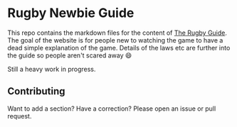 # Rugby Newbie Guide

This repo contains the markdown files for the content of [The Rugby Guide](https://guide.rugbybot.com). The goal of the website is for people new to watching the game to have a dead simple explanation of the game. Details of the laws etc are further into the guide so people aren't scared away 😄

Still a heavy work in progress.

## Contributing

Want to add a section? Have a correction? Please open an issue or pull request.
